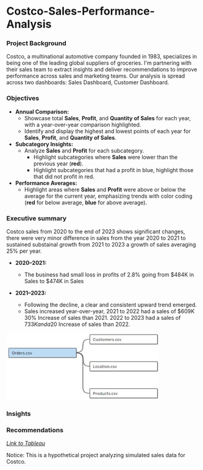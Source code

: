 # Costco-Sales-Performance-Analysis

### Project Background 
Costco, a multinational automotive company founded in 1983, specializes in being one of the leading global suppliers of groceries. I'm partnering with their sales team to extract insights and deliver recommendations to improve performance across sales and marketing teams. Our analysis is spread across two dashboards: Sales Dashboard, Customer Dashboard.

### Objectives  
- **Annual Comparison:**  
  - Showcase total **Sales**, **Profit**, and **Quantity of Sales** for each year, with a year-over-year comparison highlighted.
  - Identify and display the highest and lowest points of each year for **Sales**, **Profit**, and **Quantity of Sales**.  
- **Subcategory Insights:**  
  - Analyze **Sales** and **Profit** for each subcategory.  
      - Highlight subcategories where **Sales** were lower than the previous year (**red**).
      - Highlight subcategories that had a profit in blue, highlight those that did not profit in red.
- **Performance Averages:**  
  - Highlight areas where **Sales** and **Profit** were above or below the average for the current year, emphasizing trends with color coding (**red** for below average, **blue** for above average). 

### Executive summary
Costco sales from 2020 to the end of 2023 shows significant changes, there were very minor difference in sales from the year 2020 to 2021 to sustained substainal growth from 2021 to 2023 a growth of sales averaging 25% per year.

- **2020–2021:**  
  - The business had small loss in profits of 2.8% going from $484K in Sales to $474K in Sales

- **2021–2023:**  
  - Following the decline, a clear and consistent upward trend emerged.  
  - Sales increased year-over-year, 2021 to 2022 had a sales of $609K 30% Increase of sales than 2021. 2022 to 2023 had a sales of $733K and a 20$ Increase of sales than 2022.

<img src="https://github.com/Joshua-K1234/Costco-Sales-Performance-Analysis/blob/main/Images/Relations%20Sales%20Analysis.JPG" alt="final_clusters" width="400"/>

### Insights


### Recommendations

[*Link to Tableau*](https://public.tableau.com/app/profile/joshua.kagwanja/viz/Salesanalysis_17303262492110/SalesDashboard)

Notice: This is a hypothetical project analyzing simulated sales data for Costco.
